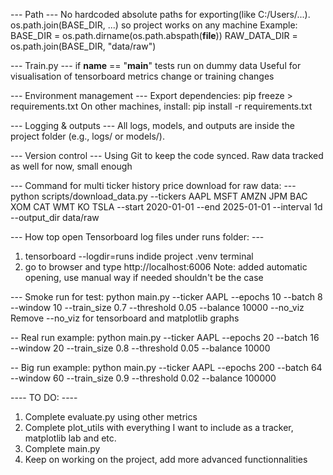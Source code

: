 --- Path ---
No hardcoded absolute paths for exporting(like C:/Users/...).
os.path.join(BASE_DIR, ...) so project works on any machine
Example:
BASE_DIR = os.path.dirname(os.path.abspath(__file__))
RAW_DATA_DIR = os.path.join(BASE_DIR, "data/raw")


--- Train.py ---
if __name__ == "__main__" tests run on dummy data
Useful for visualisation of tensorboard metrics change or training changes


--- Environment management ---
Export dependencies:
pip freeze > requirements.txt
On other machines, install:
pip install -r requirements.txt


--- Logging & outputs ---
All logs, models, and outputs are inside the project folder (e.g., logs/ or models/).


--- Version control ---
Using Git to keep the code synced.
Raw data tracked as well for now, small enough


--- Command for multi ticker history price download for raw data: ---
python scripts/download_data.py --tickers AAPL MSFT AMZN JPM BAC XOM CAT WMT KO TSLA --start 2020-01-01 --end 2025-01-01 --interval 1d --output_dir data/raw


--- How top open Tensorboard log files under runs folder: ---
1. tensorboard --logdir=runs indide project .venv terminal
2. go to browser and type http://localhost:6006
Note: added automatic opening, use manual way if needed shouldn't be the case


--- Smoke run for test:
python main.py --ticker AAPL --epochs 10 --batch 8 --window 10 --train_size 0.7 --threshold 0.05 --balance 10000 --no_viz
Remove --no_viz for tensorboard and matplotlib graphs

-- Real run example:
python main.py --ticker AAPL --epochs 20 --batch 16 --window 20 --train_size 0.8 --threshold 0.05 --balance 10000

-- Big run example:
python main.py --ticker AAPL --epochs 200 --batch 64 --window 60 --train_size 0.9 --threshold 0.02 --balance 100000

---- TO DO: ----
1. Complete evaluate.py using other metrics
2. Complete plot_utils with everything I want to include as a tracker, matplotlib lab and etc.
3. Complete main.py
4. Keep on working on the project, add more advanced functionnalities